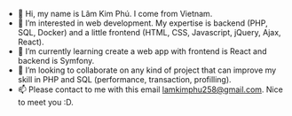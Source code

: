 - 👋 Hi, my name is Lâm Kim Phú. I come from Vietnam.
- 👀 I’m interested in web development. My expertise is backend (PHP, SQL, Docker) and a little frontend (HTML, CSS, Javascript, jQuery, Ajax, React).
- 🌱 I’m currently learning create a web app with frontend is React and backend is Symfony.
- 💞️ I’m looking to collaborate on any kind of project that can improve my skill in PHP and SQL (performance, transaction, profilling).
- 📫 Please contact to me with this email lamkimphu258@gmail.com. Nice to meet you :D.

<!---
lamkimphu258/lamkimphu258 is a ✨ special ✨ repository because its `README.md` (this file) appears on your GitHub profile.
You can click the Preview link to take a look at your changes.
--->
